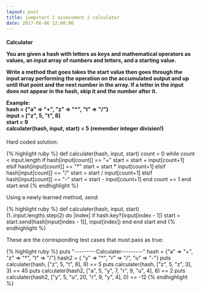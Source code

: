 ```yaml
---
layout: post
title: jumpstart 2 assessment 2 calculator
date: 2017-06-06 12:00:00
---
```


<h4><p>Calculator</p>

<p>You are given a hash with letters as keys and mathematical operators as values,
an input array of numbers and letters, and a starting value.</p>

<p>Write a method that goes takes the start value then goes through the input array
performing the operation on the accumulated output and up until that point
and the next number in the array. If a letter in the input does not appear in
the hash, skip it and the number after it.</p>

<p>Example:<br>
hash = {"a" => "+", "z" => "*", "t" => "/"}<br>
input = ["z", 5, "t", 8]<br>
start = 9<br>
calculater(hash, input, start) = 5 (remember integer division!)</p></h4>

<p>Hard coded solution:</p>
{% highlight ruby %}
def calculater(hash, input, start)
  count = 0
  while count < input.length
    if hash[input[count]] == "+"
      start = start + input[count+1]
    elsif hash[input[count]] == "*"
      start = start * input[count+1]
    elsif hash[input[count]] == "/"
      start = start / input[count+1]
    elsif hash[input[count]] == "-"
      start = start - input[count+1]
    end
    count += 1
  end
  start
end
{% endhighlight %}

<p>Using a newly learned method, <i>send</i>:</p>
{% highlight ruby %}
def calculater(hash, input, start)
  (1..input.length).step(2) do |index|
    if hash.key?(input[index - 1])
      start = start.send(hash[input[index - 1]], input[index])
    end
  end
  start
end
{% endhighlight %}

<p>These are the corresponding test cases that must pass as true:</p>
{% highlight ruby %}
puts "---------Calculater---------"
hash = {"a" => "+", "z" => "*", "t" => "/"}
hash2 = { "y" => "*", "r" => "/", "u" => "-"}
puts calculater(hash, ["z", 5, "t", 8], 9) == 5
puts calculater(hash, ["z", 5, "z", 3], 3) == 45
puts calculater(hash2, ["a", 5, "y", 7, "r", 9, "u", 4], 8) == 2
puts calculater(hash2, ["y", 5, "u", 20, "r", 9, "y", 4], 0) == -12
{% endhighlight %}
